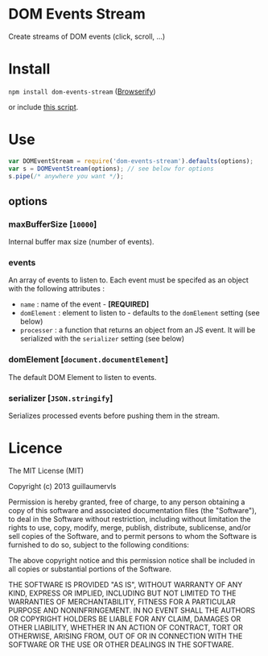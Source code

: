 DOM Events Stream
=================

Create streams of DOM events (click, scroll, ...)

# Install

`npm install dom-events-stream` ([Browserify](https://github.com/substack/node-browserify))

or include [this script](https://raw.github.com/guillaumervls/dom-events-stream/master/dist/dom-events-stream.js).

# Use

```javascript
var DOMEventStream = require('dom-events-stream').defaults(options);
var s = DOMEventStream(options); // see below for options
s.pipe(/* anywhere you want */);
```

## options

### maxBufferSize [`10000`]
Internal buffer max size (number of events).

### events
An array of events to listen to. Each event must be specifed as an object with
the following attributes :

* `name` : name of the event - **[REQUIRED]**
* `domElement` : element to listen to - defaults to the `domElement` setting (see below)
* `processer` : a function that returns an object from an JS event.
                It will be serialized with the `serializer` setting (see below)

### domElement [`document.documentElement`]
The default DOM Element to listen to events.

### serializer [`JSON.stringify`]
Serializes processed events before pushing them in the stream.


# Licence

The MIT License (MIT)

Copyright (c) 2013 guillaumervls

Permission is hereby granted, free of charge, to any person obtaining a copy of
this software and associated documentation files (the "Software"), to deal in
the Software without restriction, including without limitation the rights to
use, copy, modify, merge, publish, distribute, sublicense, and/or sell copies of
the Software, and to permit persons to whom the Software is furnished to do so,
subject to the following conditions:

The above copyright notice and this permission notice shall be included in all
copies or substantial portions of the Software.

THE SOFTWARE IS PROVIDED "AS IS", WITHOUT WARRANTY OF ANY KIND, EXPRESS OR
IMPLIED, INCLUDING BUT NOT LIMITED TO THE WARRANTIES OF MERCHANTABILITY, FITNESS
FOR A PARTICULAR PURPOSE AND NONINFRINGEMENT. IN NO EVENT SHALL THE AUTHORS OR
COPYRIGHT HOLDERS BE LIABLE FOR ANY CLAIM, DAMAGES OR OTHER LIABILITY, WHETHER
IN AN ACTION OF CONTRACT, TORT OR OTHERWISE, ARISING FROM, OUT OF OR IN
CONNECTION WITH THE SOFTWARE OR THE USE OR OTHER DEALINGS IN THE SOFTWARE.